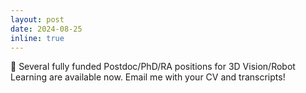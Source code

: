 ```yaml
---
layout: post
date: 2024-08-25
inline: true
---
```


📢 Several fully funded Postdoc/PhD/RA positions for 3D Vision/Robot Learning are available now. Email me with your CV and transcripts!
